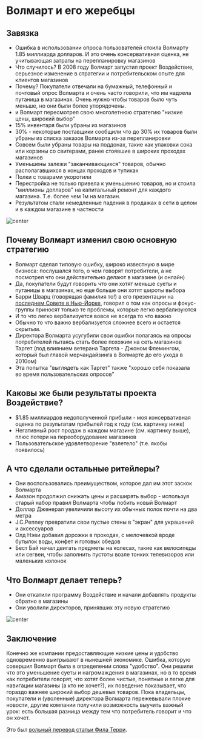 # Волмарт и его жеребцы

## Завязка
* Ошибка в использовании опроса пользователей стоила Волмарту 1.85 миллиарда долларов. И это очень консервативная оценка, не учитывающая затраты на перепланировку магазинов
* Что случилось? В 2008 году Волмарт запустил проект Воздействие, серьезное изменение в стратегии и потребительском опыте для клиентов магазинов
* Почему? Покупатели отвечали на бумажный, телефонный и почтовый опрос Волмарта и очень часто говорили, что им надоела путаница в магазинах. Очень нужно чтобы товаров было чуть меньше, но они были более упорядочены.
* и Волмарт пересмотрел свою многолетнюю стратегию "низкие цены, широкий выбор"
* 15% инвентаря были убраны из магазинов
* 30% - некоторые поставщики сообщили что до 30% их товаров были убраны из списка заказов Волмарта из-за перепланировки
* Совсем были убраны товары на поддонах, такие как упаковки сока или корзины со свитерами, ранее стоявшие в широких проходах магазинов
* Уменьшены залежи "заканчивающихся" товаров, обычно располагавшихся в концах проходов и тупиках
* Полки с товарами укоротили
* Перестройка не только привела к уменьшению товаров, но и стоила "миллионы долларов" на капитальный ремонт для каждого магазина. Т.е. более чем 1м на магазин.
* Результатом стали немедленные падения в продажах в сети в целом и в каждом магазине в частности

![center](/images/2012-04-09-wallmart/walmart.png)

## Почему Волмарт изменил свою основную стратегию
* Волмарт сделал типовую ошибку, широко известную в мире бизнеса: послушался того, о чем говорят потребители, а не посмотрел что они действительно делают в магазине (и онлайн)
* Да, покупатели будут говорить что они хотят меньше суеты и путаницы в магазинах, но еще больше они хотят широты выбора
* Барри Шварц (говорящая фамилия то!) в его презентации на [последнем Совете в Нью-Йорке](http://cgouncils.com/), говорил о том как опросы и фокус-группы приносят только те проблемы, которые легко вербализуются
* И то что легко вербализуется вовсе не всегда то что важно
* Обычно то что важно вербализуется сложнее всего и остается скрытым.
* Директора Волмарта усугубили свои ошибки полагаясь на опросы потребителей пытаясь стать более похожим на сеть магазинов Таргет (под влиянием ветерана Таргета - Джоном Флемингом, который был главой мерчандайзинга в Волмарте до его ухода в 2010ом)
* Эта попытка "выглядеть как Таргет" также "хорошо себя показала во время пользовательских опросов"

## Каковы же были результаты проекта Воздействие?
* $1.85 миллиардов недополученной прибыли - моя консервативная оценка по результатам прибылей год к году (см. картинку ниже)
* Негативный рост продаж в каждом магазине (см. картинку выше), плюс потери на переоборудование магазинов
* Пользовательское удовлетворение "взлетело" (т.е. якобы появилось)

## А что сделали остальные ритейлеры?
* Они воспользовались преимуществом, которое дал им этот заскок Волмарта
* Амазон продолжил снижать цены и расширять выбор - используя старый набор правил Волмарта чтобы побить новый Волмарт
* Доллар Дженерал увеличили высоту их обычных полок почти на два метра
* J.C.Penney превратили свои пустые стены в "экран" для украшений и аксессуаров
* Олд Нэви добавил дорожки в проходах, с мелочевкой вроде бутылок воды, конфет и готовых обедов
* Бест Бай начал двигать предметы на колесах, такие как велосипеды или сегвеи, чтобы заполнить пустоты возле тонких телевизоров или маленьких колонок

## Что Волмарт делает теперь?
* Они откатили программу Воздействие и начали добавлять продукты обратно в магазины
* Они уволили директоров, принявших эту новую стратегию

![center](/images/2012-04-09-wallmart/walmart.jpg)

## Заключение
Конечно же компании предоставляющие низкие цены и удобство одновременно выигрывают в нынешней экономике. Ошибка, которую совершил Волмарт была в определении слова "удобство".  Они решили что это уменьшение суеты и нагромаждения в магазинах, но в то время как потребители говорят, что хотят более чистые, понятные и легке для навигации магазины (а кто не хочет?), их поведение показывает, что гораздо важнее широкий выбор дешевых товаров.   Пока владельцы, покупатели и (уволенные) директора Волмарта пережевывали плохие новости, другие компании получили возможность выучить важный урок: есть большая разница между тем что потребитель говорит и что он хочет.

Это был [вольный перевод статьи Фила Терри](http://dailyartifacts.com/walmarts-185-billon-dollar-mistake).
